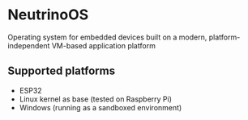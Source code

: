 # NeutrinoOS
Operating system for embedded devices built on a modern, platform-independent VM-based application platform

## Supported platforms
- ESP32
- Linux kernel as base (tested on Raspberry Pi)
- Windows (running as a sandboxed environment)

